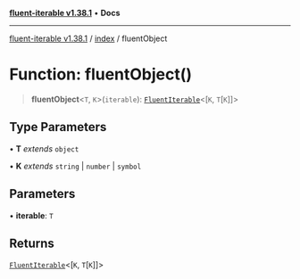[**fluent-iterable v1.38.1**](../../README.md) • **Docs**

***

[fluent-iterable v1.38.1](../../README.md) / [index](../README.md) / fluentObject

# Function: fluentObject()

> **fluentObject**\<`T`, `K`\>(`iterable`): [`FluentIterable`](../interfaces/FluentIterable.md)\<[`K`, `T`\[`K`\]]\>

## Type Parameters

• **T** *extends* `object`

• **K** *extends* `string` \| `number` \| `symbol`

## Parameters

• **iterable**: `T`

## Returns

[`FluentIterable`](../interfaces/FluentIterable.md)\<[`K`, `T`\[`K`\]]\>
